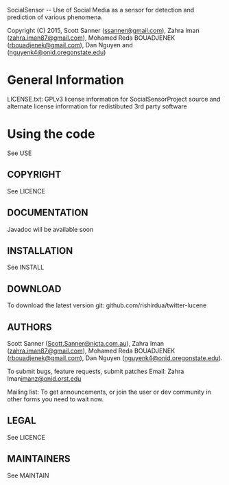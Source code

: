 SocialSensor -- Use of Social Media as a sensor for detection and prediction of various phenomena.

Copyright (C) 2015, Scott Sanner (ssanner@gmail.com), Zahra Iman (zahra.iman87@gmail.com), Mohamed Reda BOUADJENEK (rbouadjenek@gmail.com), Dan Nguyen and (nguyenk4@onid.oregonstate.edu)


General Information
===================
LICENSE.txt:  GPLv3 license information for SocialSensorProject source and alternate
              license information for redistibuted 3rd party software

Using the code
===================
See USE


COPYRIGHT
---------
See LICENCE


DOCUMENTATION
-------------
Javadoc will be available soon


INSTALLATION
------------
See INSTALL


DOWNLOAD
--------
To download the latest version
git: github.com/rishirdua/twitter-lucene

AUTHORS
-------
Scott Sanner (Scott.Sanner@nicta.com.au), Zahra Iman (zahra.iman87@gmail.com), Mohamed Reda BOUADJENEK (rbouadjenek@gmail.com), Dan Nguyen (nguyenk4@onid.oregonstate.edu).

To submit bugs, feature requests, submit patches
Email: Zahra Iman<imanz@onid.orst.edu>

Mailing list:
To get announcements, or join the user or dev community in other forms you need to wait now.

LEGAL
-----
See LICENCE

MAINTAINERS
-----------
See MAINTAIN
